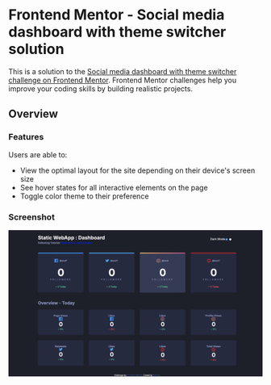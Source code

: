 # Frontend Mentor - Social media dashboard with theme switcher solution

This is a solution to the [Social media dashboard with theme switcher challenge on Frontend Mentor](https://www.frontendmentor.io/challenges/social-media-dashboard-with-theme-switcher-6oY8ozp_H). Frontend Mentor challenges help you improve your coding skills by building realistic projects.

## Overview

### Features

Users are able to:

- View the optimal layout for the site depending on their device's screen size
- See hover states for all interactive elements on the page
- Toggle color theme to their preference

### Screenshot

![Preview of the dashboard](./images/screenshoot.png)

